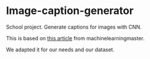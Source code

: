 # Image-caption-generator

School project. Generate captions for images with CNN.

This is based on [this article](https://machinelearningmastery.com/develop-a-deep-learning-caption-generation-model-in-python/?fbclid=IwAR0cTakCljZurgoBWawU0fNGVS6DI7Gj_yllpKNCEHknyB0TVk4MPuOyAvY) from machinelearningmaster.

We adapted it for our needs and our dataset.
